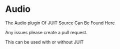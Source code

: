 # Audio
The Audio plugin Of JUIT
Source Can Be Found Here

Any issues please create a pull request.

This can be used with or without JUIT
